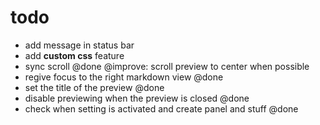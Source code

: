 # todo

- add message in status bar 
- add **custom css** feature
- sync scroll @done @improve: scroll preview to center when possible
- regive focus to the right markdown view @done
- set the title of the preview @done
- disable previewing when the preview is closed @done
- check when setting is activated and create panel and stuff @done